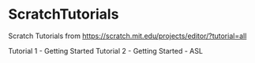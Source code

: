 # ScratchTutorials
Scratch Tutorials from https://scratch.mit.edu/projects/editor/?tutorial=all

Tutorial 1 - Getting Started
Tutorial 2 - Getting Started - ASL
